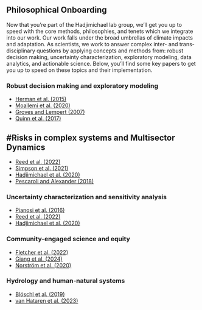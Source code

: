 ## Philosophical Onboarding

Now that you’re part of the Hadjimichael lab group, we’ll get you up to speed with the core methods, philosophies, and tenets which we integrate into our work. Our work falls under the broad umbrellas of climate impacts and adaptation. As scientists, we work to answer complex inter- and trans-disciplinary questions by applying concepts and methods from: robust decision making, uncertainty characterization, exploratory modeling, data analytics, and actionable science. Below, you’ll find some key papers to get you up to speed on these topics and their implementation.

### Robust decision making and exploratory modeling
- [Herman et al. (2015)](https://doi.org/10.1061/(ASCE)WR.1943-5452.0000509)
- [Moallemi et al. (2020)](https://doi.org/10.1016/j.gloenvcha.2020.102186)
- [Groves and Lempert (2007)](10.1016/j.gloenvcha.2006.11.006)
- [Quinn et al. (2017)](10.1016/j.envsoft.2017.02.017)

## #Risks in complex systems and Multisector Dynamics
- [Reed et al. (2022)](https://doi.org/10.1029/2021EF002621)
- [Simpson et al. (2021)](https://doi.org/10.1016/j.oneear.2021.03.005)
- [Hadjimichael et al. (2020)](https://doi.org/10.1029/2020EF001503)
- [Pescaroli and Alexander (2018)](https://doi.org/10.1111/risa.13128)

### Uncertainty characterization and sensitivity analysis
- [Pianosi et al. (2016)](http://dx.doi.org/10.1016/j.envsoft.2016.02.008)
- [Reed et al. (2022)](https://doi.org/10.5281/ZENODO.6110623)
- [Hadjimichael et al. (2020)](https://doi.org/10.1029/2020WR028079)
  
### Community-engaged science and equity
- [Fletcher et al. (2022)](https://doi.org/10.1061/(ASCE)WR.1943-5452.0001573)
- [Giang et al. (2024)](https://doi.org/10.1073/pnas.2215688121)
- [Norström et al. (2020)](https://doi.org/10.1038/s41893-019-0448-2)

### Hydrology and human-natural systems
- [Blöschl et al. (2019)](https://doi.org/10.1080/02626667.2019.1620507)
- [van Hataren et al. (2023)](https://doi.org/10.1080/02626667.2023.2170754)
